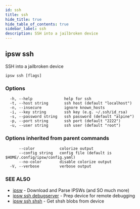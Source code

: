 ```yaml
---
id: ssh
title: ssh
hide_title: true
hide_table_of_contents: true
sidebar_label: ssh
description: SSH into a jailbroken device
---
```

## ipsw ssh

SSH into a jailbroken device

```
ipsw ssh [flags]
```

### Options

```
  -h, --help              help for ssh
  -t, --host string       ssh host (default "localhost")
  -n, --insecure          ignore known_hosts
  -i, --key string        ssh key (e.g. ~/.ssh/id_rsa)
  -s, --password string   ssh password (default "alpine")
  -p, --port string       ssh port (default "2222")
  -u, --user string       ssh user (default "root")
```

### Options inherited from parent commands

```
      --color           colorize output
      --config string   config file (default is $HOME/.config/ipsw/config.yaml)
      --no-color        disable colorize output
  -V, --verbose         verbose output
```

### SEE ALSO

* [ipsw](/docs/cli/ipsw)	 - Download and Parse IPSWs (and SO much more)
* [ipsw ssh debugserver](/docs/cli/ipsw/ssh/debugserver)	 - Prep device for remote debugging
* [ipsw ssh shsh](/docs/cli/ipsw/ssh/shsh)	 - Get shsh blobs from device

